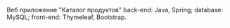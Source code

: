 Веб приложение "Каталог продуктов"
back-end: Java, Spring;
database: MySQL;
front-end: Thymeleaf, Bootstrap.
